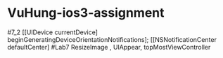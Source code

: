 # VuHung-ios3-assignment
#7_2
    [[UIDevice currentDevice] beginGeneratingDeviceOrientationNotifications];
    [[NSNotificationCenter defaultCenter]
#Lab7 ResizeImage , UIAppear, topMostViewController